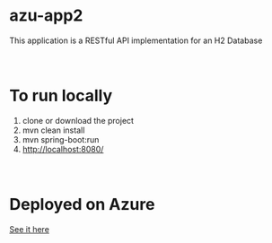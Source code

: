 # azu-app2

This application is a RESTful API implementation for an H2 Database
<br /><br /><br />


# To run locally

1. clone or download the project
2. mvn clean install
3. mvn spring-boot:run
4. [http://localhost:8080/](http://localhost:8080/)
<br /><br /><br />


# Deployed on Azure

[See it here](https://azu-app2.azurewebsites.net/)